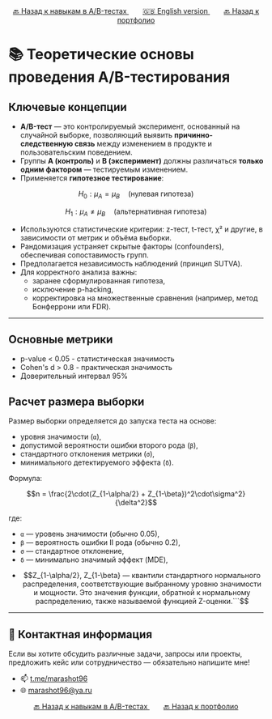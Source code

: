 <div align="center"> 
       <a href="https://github.com/marashot96/portfolio/blob/main/A-B%20tests/Navigator.md#-мои-навыки-в-проведении-ab-тестов-">🔙 Назад к навыкам в A/B-тестах </a> &nbsp;&nbsp;&nbsp;&nbsp;&nbsp;&nbsp;
       <a href="https://github.com/marashot96/portfolio"> 🇬🇧 English version </a> &nbsp;&nbsp;&nbsp;&nbsp;&nbsp;&nbsp;
       <a href="https://github.com/marashot96/portfolio/blob/main/README.md#-навыки">🔙 Назад к портфолио </a>  
</div>

# 📚 Теоретические основы проведения A/B-тестирования

## Ключевые концепции

- **A/B-тест** — это контролируемый эксперимент, основанный на случайной выборке, позволяющий выявить **причинно-следственную связь** между изменением в продукте и пользовательским поведением.
- Группы **A (контроль)** и **B (эксперимент)** должны различаться **только одним фактором** — тестируемым изменением.
- Применяется **гипотезное тестирование**:

```math
H_0: \mu_A = \mu_B \quad \text{(нулевая гипотеза)}
```
```math
H_1: \mu_A \neq \mu_B \quad \text{(альтернативная гипотеза)}
```
- Используются статистические критерии: z-тест, t-тест, χ² и другие, в зависимости от метрик и объёма выборки.
- Рандомизация устраняет скрытые факторы (confounders), обеспечивая сопоставимость групп.
- Предполагается независимость наблюдений (принцип SUTVA).
- Для корректного анализа важны:
  - заранее сформулированная гипотеза,
  - исключение p-hacking,
  - корректировка на множественные сравнения (например, метод Бонферрони или FDR).

---
## Основные метрики
- p-value < 0.05 - статистическая значимость
- Cohen's d > 0.8 - практическая значимость
- Доверительный интервал 95%

## Расчет размера выборки

Размер выборки определяется до запуска теста на основе:
- уровня значимости (`α`),
- допустимой вероятности ошибки второго рода (`β`),
- стандартного отклонения метрики (`σ`),
- минимального детектируемого эффекта (`δ`).

Формула:  
```math
n = \frac{2\cdot(Z_{1-\alpha/2} + Z_{1-\beta})^2\cdot\sigma^2}{\delta^2}
```

где:
- `α`  — уровень значимости (обычно 0.05),
- `β` — вероятность ошибки II рода (обычно 0.2),
- `σ` — стандартное отклонение,
- `δ` — минимально значимый эффект (MDE),
- ```math
  Z_{1-\alpha/2}, Z_{1-\beta} — квантили стандартного нормального распределения, соответствующие выбранному уровню значимости и мощности.  
  Это значения функции, обратной к нормальному распределению, также называемой функцией Z-оценки.```
---

## 💼 Контактная информация
Если вы хотите обсудить различные задачи, запросы или проекты, предложить кейс или сотрудничество — обязательно напишите мне!

- 📫 [t.me/marashot96](https://t.me/marashot96)
- 🌐 [marashot96@ya.ru](mailto:marashot96@ya.ru)


<div align="center">        
  <a href="https://github.com/marashot96/portfolio/blob/main/A-B%20tests/Navigator.md#-мои-навыки-в-проведении-ab-тестов-">🔙 Назад к навыкам в A/B-тестах </a> &nbsp;&nbsp;&nbsp;&nbsp;&nbsp;&nbsp;
       <a href="https://github.com/marashot96/portfolio/blob/main/README.md#-навыки">🔙 Назад к портфолио </a>  
</div> 
